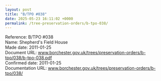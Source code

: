 ```yaml
---
layout: post
title: "B/TPO #038"
date: 2025-05-23 16:11:02 +0000
permalink: /tree-preservation-orders/b-tpo-038/
---
```


Reference:	B/TPO #038 <br/>
Name: Shepherd's Field House<br/>
Made date: 2011-01-25<br/>
Document URL: www.borchester.gov.uk/trees/preservation-orders/b-tpo/038/b-tpo-038.pdf<br/>
Confirmed date: 2011-01-25<br/>
Documentation URL: www.borchester.gov.uk/trees/preservation-orders/b-tpo/038/<br/>
